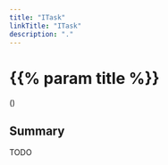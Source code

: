 ```yaml
---
title: "ITask"
linkTitle: "ITask"
description: "."
---
```


# {{% param title %}}

<p class="namespace">()</p>

## Summary

TODO